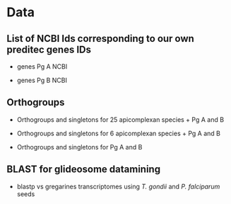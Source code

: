 # Data

## List of NCBI Ids corresponding to our own preditec genes IDs

* genes Pg A NCBI

* genes Pg B NCBI

## Orthogroups

* Orthogroups and singletons for 25 apicomplexan species + Pg A and B

* Orthogroups and singletons for 6 apicomplexan species + Pg A and B

* Orthogroups and singletons for Pg A and B

## BLAST for glideosome datamining

* blastp vs gregarines transcriptomes using *T. gondii* and *P. falciparum* seeds
